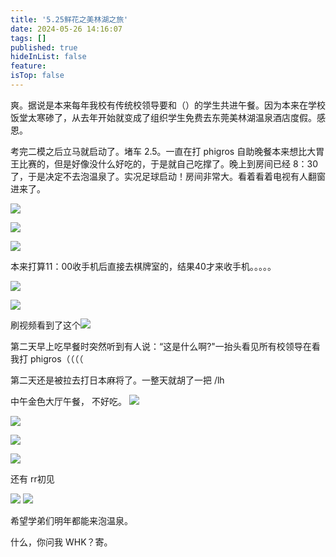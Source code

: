 ```yaml
---
title: '5.25鲜花之美林湖之旅'
date: 2024-05-26 14:16:07
tags: []
published: true
hideInList: false
feature: 
isTop: false
---
```

爽。据说是本来每年我校有传统校领导要和（）的学生共进午餐。因为本来在学校饭堂太寒碜了，从去年开始就变成了组织学生免费去东莞美林湖温泉酒店度假。感恩。

考完二模之后立马就启动了。堵车 2.5。一直在打 phigros 自助晚餐本来想比大胃王比赛的，但是好像没什么好吃的，于是就自己吃撑了。晚上到房间已经 8：30 了，于是决定不去泡温泉了。实况足球启动！房间非常大。看着看着电视有人翻窗进来了。

![](https://WRuperD.github.io/post-images/1716704873855.JPG)

![](https://WRuperD.github.io/post-images/1716704795546.JPG)

![](https://WRuperD.github.io/post-images/1716704814143.JPG)

本来打算11：00收手机后直接去棋牌室的，结果40才来收手机。。。。。

![](https://WRuperD.github.io/post-images/1716704848148.PNG)

![](https://WRuperD.github.io/post-images/1716704860852.PNG)

刷视频看到了这个![](https://WRuperD.github.io/post-images/1716704893733.PNG)

第二天早上吃早餐时突然听到有人说：“这是什么啊?"一抬头看见所有校领导在看我打 phigros（（（（

第二天还是被拉去打日本麻将了。一整天就胡了一把 /lh

中午金色大厅午餐， 不好吃。
![](https://WRuperD.github.io/post-images/1716705070724.JPG)

![](https://WRuperD.github.io/post-images/1716705087324.PNG)

![](https://WRuperD.github.io/post-images/1716705098256.PNG)

![](https://WRuperD.github.io/post-images/1716705104446.PNG)

还有 rr初见

![](https://WRuperD.github.io/post-images/1716705116623.PNG)
![](https://WRuperD.github.io/post-images/1716705128105.PNG)

希望学弟们明年都能来泡温泉。

什么，你问我 WHK？寄。